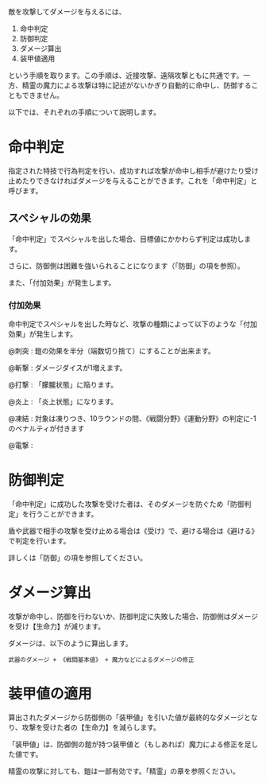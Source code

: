 
敵を攻撃してダメージを与えるには、

1. 命中判定
2. 防御判定
3. ダメージ算出
4. 装甲値適用

という手順を取ります。この手順は、近接攻撃、遠隔攻撃ともに共通です。一方、精霊の魔力による攻撃は特に記述がないかぎり自動的に命中し、防御することもできません。

以下では、それぞれの手順について説明します。

# 命中判定

指定された特技で行為判定を行い、成功すれば攻撃が命中し相手が避けたり受け止めたりできなければダメージを与えることができます。これを「命中判定」と呼びます。

## スペシャルの効果

「命中判定」でスペシャルを出した場合、目標値にかかわらず判定は成功します。

さらに、防御側は困難を強いられることになります（「防御」の項を参照）。

また、「付加効果」が発生します。

### 付加効果

命中判定でスペシャルを出した時など、攻撃の種類によって以下のような「付加効果」が発生します。

@刺突 :  鎧の効果を半分（端数切り捨て）にすることが出来ます。

@斬撃 :  ダメージダイスが1増えます。

@打撃 :  「朦朧状態」に陥ります。

@炎上 :  「炎上状態」になります。

@凍結 :  対象は凍りつき、10ラウンドの間、《戦闘分野》《運動分野》の判定に-1のペナルティが付きます

@電撃 :

# 防御判定

「命中判定」に成功した攻撃を受けた者は、そのダメージを防ぐため「防御判定」を行うことができます。

盾や武器で相手の攻撃を受け止める場合は《受け》で、避ける場合は《避ける》で判定を行います。

詳しくは「防御」の項を参照してください。

# ダメージ算出

攻撃が命中し、防御を行わないか、防御判定に失敗した場合、防御側はダメージを受け【生命力】が減ります。

ダメージは、以下のように算出します。

    武器のダメージ + 《戦闘基本値》 + 魔力などによるダメージの修正

# 装甲値の適用

算出されたダメージから防御側の「装甲値」を引いた値が最終的なダメージとなり、攻撃を受けた者の【生命力】を減らします。

「装甲値」は、防御側の鎧が持つ装甲値と（もしあれば）魔力による修正を足した値です。

精霊の攻撃に対しても、鎧は一部有効です。「精霊」の章を参照ください。
